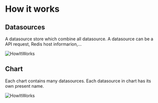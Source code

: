 # How it works

## Datasources
A datasource store which combine all datasource. A datasource can be a API request, Redis host informarion,...

![HowItWorks](/pictures/dshiw.png)
## Chart
Each chart contains many datasources. Each datasource in chart has its own present name.

![HowItWorks](/pictures/howitworks.png)
